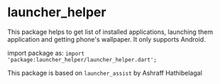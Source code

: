 # launcher_helper

This package helps to get list of installed applications, launching them application and getting phone's wallpaper. It only supports Android.

import package as: `import 'package:launcher_helper/launcher_helper.dart';`

This package is based on `launcher_assist` by Ashraff Hathibelagal

